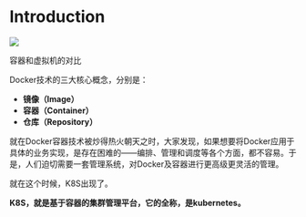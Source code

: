 # Introduction

![](https://pic3.zhimg.com/80/v2-c2a31e2008835b2974170ad1dbac0d42_hd.jpg)

容器和虚拟机的对比

Docker技术的三大核心概念，分别是：

* **镜像（Image）**
* **容器（Container）**
* **仓库（Repository）**

就在Docker容器技术被炒得热火朝天之时，大家发现，如果想要将Docker应用于具体的业务实现，是存在困难的——编排、管理和调度等各个方面，都不容易。于是，人们迫切需要一套管理系统，对Docker及容器进行更高级更灵活的管理。

  


就在这个时候，K8S出现了。

  


**K8S，就是基于容器的集群管理平台，它的全称，是kubernetes。**

